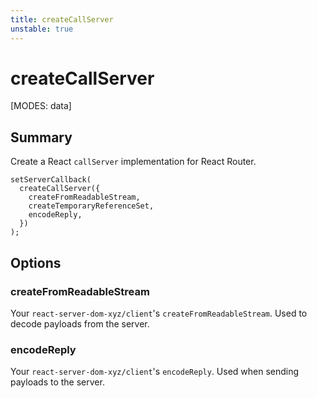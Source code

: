 ```yaml
---
title: createCallServer
unstable: true
---
```


# createCallServer

[MODES: data]

## Summary

Create a React `callServer` implementation for React Router.

```tsx filename=entry.browser.tsx
setServerCallback(
  createCallServer({
    createFromReadableStream,
    createTemporaryReferenceSet,
    encodeReply,
  })
);
```

## Options

### createFromReadableStream

Your `react-server-dom-xyz/client`'s `createFromReadableStream`. Used to decode payloads from the server.

### encodeReply

Your `react-server-dom-xyz/client`'s `encodeReply`. Used when sending payloads to the server.
